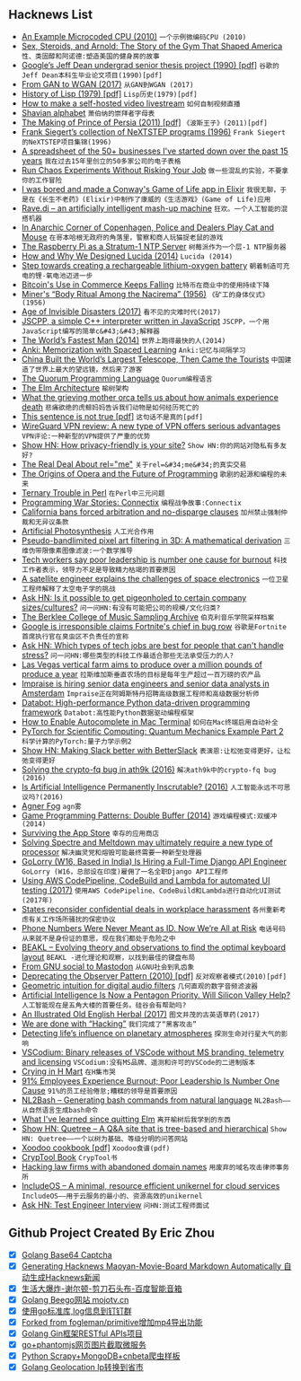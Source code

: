 ## Hacknews List


- [An Example Microcoded CPU (2010)](https://minnie.tuhs.org/CompArch/Tutes/week04.html)  `一个示例微编码CPU (2010)`
- [Sex, Steroids, and Arnold: The Story of the Gym That Shaped America](https://deadspin.com/sex-steroids-and-arnold-the-gym-that-shaped-america-1828228786)  `性、类固醇和阿诺德:塑造美国的健身房的故事`
- [Google’s Jeff Dean undergrad senior thesis project (1990) [pdf]](https://drive.google.com/file/d/1I1fs4sczbCaACzA9XwxR3DiuXVtqmejL/view)  `谷歌的Jeff Dean本科生毕业论文项目(1990)[pdf]`
- [From GAN to WGAN (2017)](https://lilianweng.github.io/lil-log/2017/08/20/from-GAN-to-WGAN.html)  `从GAN到WGAN (2017)`
- [History of Lisp (1979) [pdf]](http://jmc.stanford.edu/articles/lisp/lisp.pdf)  `Lisp历史(1979)[pdf]`
- [How to make a self-hosted video livestream](https://drewdevault.com/2018/08/26/Self-hosted-livestreaming.html)  `如何自制视频直播`
- [Shavian alphabet](https://en.wikipedia.org/wiki/Shavian_alphabet)  `萧伯纳的崇拜者字母表`
- [The Making of Prince of Persia (2011) [pdf]](http://www.jordanmechner.com/downloads/makpopsample.pdf)  `《波斯王子》(2011)[pdf]`
- [Frank Siegert’s collection of NeXTSTEP programs (1996)](https://www.wizards.de/~frank/franksprojects.html)  `Frank Siegert的NeXTSTEP项目集锦(1996)`
- [A spreadsheet of the 50&#43; businesses I&#39;ve started down over the past 15 years](https://twitter.com/Shpigford/status/1033032915175858176)  `我在过去15年里创立的50多家公司的电子表格`
- [Run Chaos Experiments Without Risking Your Job](https://blog.loadmill.com/run-chaos-experiments-without-risking-your-job-2c8a5f4b0bfc)  `做一些混乱的实验，不要拿你的工作冒险`
- [I was bored and made a Conway&#39;s Game of Life app in Elixir](https://game-of-life.isaacbfsanders.com/)  `我很无聊，于是在《长生不老药》(Elixir)中制作了康威的《生活游戏》(Game of Life)应用`
- [Rave.dj – an artificially intelligent mash-up machine](https://rave.dj)  `狂欢。一个人工智能的混搭机器`
- [In Anarchic Corner of Copenhagen, Police and Dealers Play Cat and Mouse](https://www.nytimes.com/2018/08/26/world/europe/christiania-freetown-copenhagen.html)  `在哥本哈根无政府的角落里，警察和商人玩猫捉老鼠的游戏`
- [The Raspberry Pi as a Stratum-1 NTP Server](https://www.satsignal.eu/ntp/Raspberry-Pi-NTP.html)  `树莓派作为一个层-1 NTP服务器`
- [How and Why We Designed Lucida (2014)](http://bigelowandholmes.typepad.com/bigelow-holmes/2014/10/how-and-why-we-designed-lucida.html)  `Lucida (2014)`
- [Step towards creating a rechargeable lithium-oxygen battery](https://differentimpulse.com/step-towards-creating-a-rechargeable-lithium-oxygen-battery/)  `朝着制造可充电的锂-氧电池迈进一步`
- [Bitcoin&#39;s Use in Commerce Keeps Falling](https://www.bloomberg.com/news/articles/2018-08-01/bitcoin-s-use-in-commerce-keeps-falling-even-as-volatility-eases)  `比特币在商业中的使用持续下降`
- [Miner&#39;s “Body Ritual Among the Nacirema” (1956)](https://msu.edu/~jdowell/miner.html?pagewanted=al)  `《矿工的身体仪式》(1956)`
- [Age of Invisible Disasters (2017)](https://blog.eutopian.io/the-age-of-invisible-disasters/)  `看不见的灾难时代(2017)`
- [JSCPP, a simple C&#43;&#43; interpreter written in JavaScript](https://github.com/felixhao28/JSCPP)  `JSCPP，一个用JavaScript编写的简单c&#43;&#43;解释器`
- [The World’s Fastest Man (2014)](http://comstocksmag.com/longreads/cover-worlds-fastest-man)  `世界上跑得最快的人(2014)`
- [Anki: Memorization with Spaced Learning](https://apps.ankiweb.net/)  `Anki:记忆与间隔学习`
- [China Built the World’s Largest Telescope, Then Came the Tourists](https://www.wired.com/story/china-fast-worlds-largest-telescope-tourists/)  `中国建造了世界上最大的望远镜，然后来了游客`
- [The Quorum Programming Language](https://quorumlanguage.com/)  `Quorum编程语言`
- [The Elm Architecture](https://guide.elm-lang.org/architecture/)  `榆树架构`
- [What the grieving mother orca tells us about how animals experience death](https://theconversation.com/what-the-grieving-mother-orca-tells-us-about-how-animals-experience-death-101230)  `悲痛欲绝的虎鲸妈妈告诉我们动物是如何经历死亡的`
- [This sentence is not true [pdf]](http://www.imm.dtu.dk/~tobo/essay.pdf)  `这句话不是真的[pdf]`
- [WireGuard VPN review: A new type of VPN offers serious advantages](https://arstechnica.com/gadgets/2018/08/wireguard-vpn-review-fast-connections-amaze-but-windows-support-needs-to-happen/)  `VPN评论:一种新型的VPN提供了严重的优势`
- [Show HN: How privacy-friendly is your site?](https://webbkoll.dataskydd.net/en/)  `Show HN:你的网站对隐私有多友好?`
- [The Real Deal About rel=&#34;me&#34;](https://wiki.zegnat.net/media/the-real-deal-about-rel-me.html)  `关于rel=&#34;me&#34;的真实交易`
- [The Origins of Opera and the Future of Programming](https://the-composition.com/the-origins-of-opera-and-the-future-of-programming-bcdaf8fbe960)  `歌剧的起源和编程的未来`
- [Ternary Trouble in Perl](https://hackernoon.com/ternary-trouble-in-perl-fc138b345843)  `在Perl中三元问题`
- [Programming War Stories: Connectix](https://aarongiles.com/programming/war-connectix/)  `编程战争故事:Connectix`
- [California bans forced arbitration and no-disparge clauses](https://leginfo.legislature.ca.gov/faces/billTextClient.xhtml?bill_id=201720180AB3080)  `加州禁止强制仲裁和无异议条款`
- [Artificial Photosynthesis](https://en.wikipedia.org/wiki/Artificial_photosynthesis)  `人工光合作用`
- [Pseudo-bandlimited pixel art filtering in 3D: A mathematical derivation](http://themaister.net/blog/2018/08/25/pseudo-bandlimited-pixel-art-filtering-in-3d-a-mathematical-derivation/)  `三维伪带限像素图像滤波:一个数学推导`
- [Tech workers say poor leadership is number one cause for burnout](http://blog.teamblind.com/index.php/2018/08/20/tech-workers-say-poor-leadership-is-number-one-cause-for-burnout/)  `科技工作者表示，领导力不足是导致精力枯竭的首要原因`
- [A satellite engineer explains the challenges of space electronics](http://blog.snapeda.com/2018/08/16/engineer-spotlight-brady-salz-from-astranis/)  `一位卫星工程师解释了太空电子学的挑战`
- [Ask HN: Is it possible to get pigeonholed to certain company sizes/cultures?](item?id=17848477)  `问一问HN:有没有可能把公司的规模/文化归类?`
- [The Berklee College of Music Sampling Archive](http://wiki.laptop.org/go/Sound_samples)  `伯克利音乐学院采样档案`
- [Google is irresponsible claims Fortnite&#39;s chief in bug row](https://www.bbc.co.uk/news/technology-45320672)  `谷歌是Fortnite首席执行官在臭虫区不负责任的宣称`
- [Ask HN: Which types of tech jobs are best for people that can&#39;t handle stress?](item?id=17847668)  `问一问HN:哪些类型的科技工作最适合那些无法承受压力的人?`
- [Las Vegas vertical farm aims to produce over a million pounds of produce a year](https://www.businessinsider.com/las-vegas-vertical-farm-bringing-opportunity-to-the-strip-2018-8?r=US&amp;IR=T&amp;utm_source=reddit.com)  `拉斯维加斯垂直农场的目标是每年生产超过一百万磅的农产品`
- [Impraise is hiring senior data engineers and senior data analysts in Amsterdam](http://jobs.impraise.com/)  `Impraise正在阿姆斯特丹招聘高级数据工程师和高级数据分析师`
- [Databot: High-performance Python data-driven programming framework](https://github.com/kkyon/databot)  `Databot:高性能Python数据驱动编程框架`
- [How to Enable Autocomplete in Mac Terminal](https://timleland.com/how-to-enable-autocomplete-in-mac-terminal/)  `如何在Mac终端启用自动补全`
- [PyTorch for Scientific Computing: Quantum Mechanics Example Part 2](https://www.pugetsystems.com/labs/hpc/PyTorch-for-Scientific-Computing---Quantum-Mechanics-Example-Part-2-Program-Before-Code-Optimizations-1222/)  `科学计算的PyTorch:量子力学示例2`
- [Show HN: Making Slack better with BetterSlack](https://g3rv4.com/2018/08/betterslack)  `表演恩:让松弛变得更好，让松弛变得更好`
- [Solving the crypto-fq bug in ath9k (2016)](http://blog.cerowrt.org/post/crypto_fq_bug/)  `解决ath9k中的crypto-fq bug (2016)`
- [Is Artificial Intelligence Permanently Inscrutable? (2016)](http://nautil.us/issue/40/learning/is-artificial-intelligence-permanently-inscrutable)  `人工智能永远不可思议吗?(2016)`
- [Agner Fog](https://www.agner.org/)  `agn雾`
- [Game Programming Patterns: Double Buffer (2014)](http://gameprogrammingpatterns.com/double-buffer.html)  `游戏编程模式:双缓冲(2014)`
- [Surviving the App Store](https://github.com/amirrajan/survivingtheappstore)  `幸存的应用商店`
- [Solving Spectre and Meltdown may ultimately require a new type of processor](https://www.pcworld.com/article/3299477/components-processors/solving-spectre-and-meltdown-may-ultimately-require-an-entirely-new-type-of-processor.html)  `解决幽灵党和熔毁可能最终需要一种新型处理器`
- [GoLorry (W16, Based in India) Is Hiring a Full-Time Django API Engineer](item?id=17849397)  `GoLorry (W16，总部设在印度)雇佣了一名全职Django API工程师`
- [Using AWS CodePipeline, CodeBuild and Lambda for automated UI testing (2017)](https://aws.amazon.com/blogs/devops/using-aws-codepipeline-aws-codebuild-and-aws-lambda-for-serverless-automated-ui-testing/)  `使用AWS CodePipeline、CodeBuild和Lambda进行自动化UI测试(2017年)`
- [States reconsider confidential deals in workplace harassment](https://www.nytimes.com/aponline/2018/08/26/us/ap-us-sexual-misconduct-confidential-agreements.html)  `各州重新考虑有关工作场所骚扰的保密协议`
- [Phone Numbers Were Never Meant as ID. Now We’re All at Risk](https://www.wired.com/story/phone-numbers-indentification-authentication/)  `电话号码从来就不是身份证的意思，现在我们都处于危险之中`
- [BEAKL – Evolving theory and observations to find the optimal keyboard layout](https://deskthority.net/wiki/BEAKL)  `BEAKL -进化理论和观察，以找到最佳的键盘布局`
- [From GNU social to Mastodon](https://thomask.sdf.org/blog/2018/08/19/from-gnu-social-to-mastodon.html)  `从GNU社会到乳齿象`
- [Deprecating the Observer Pattern (2010) [pdf]](https://infoscience.epfl.ch/record/148043/files/DeprecatingObserversTR2010.pdf)  `反对观察者模式(2010)[pdf]`
- [Geometric intuition for digital audio filters](https://karlhiner.com/jupyter_notebooks/intro_to_digital_filters)  `几何直观的数字音频滤波器`
- [Artificial Intelligence Is Now a Pentagon Priority. Will Silicon Valley Help?](https://www.nytimes.com/2018/08/26/technology/pentagon-artificial-intelligence.html)  `人工智能现在是五角大楼的首要任务。硅谷会有帮助吗?`
- [An Illustrated Old English Herbal (2017)](http://blogs.bl.uk/digitisedmanuscripts/2017/04/an-illustrated-old-english-herbal.html)  `图文并茂的古英语草药(2017)`
- [We are done with “Hacking”](https://cacm.acm.org/magazines/2018/7/229044-we-are-done-with-hacking/fulltext)  `我们完成了“黑客攻击”`
- [Detecting life’s influence on planetary atmospheres](https://differentimpulse.com/detecting-lifes-influence-on-planetary-atmospheres/)  `探测生命对行星大气的影响`
- [VSCodium: Binary releases of VSCode without MS branding, telemetry and licensing](https://github.com/VSCodium/vscodium)  `VSCodium:没有MS品牌、遥测和许可的VSCode的二进制版本`
- [Crying in H Mart](https://www.newyorker.com/culture/culture-desk/crying-in-h-mart)  `在H集市哭`
- [91% Employees Experience Burnout; Poor Leadership Is Number One Cause](https://www.nextbigwhat.com/poor-leadership-burnout-297/)  `91%的员工经验倦怠;糟糕的领导是首要原因`
- [NL2Bash – Generating bash commands from natural language](https://github.com/TellinaTool/nl2bash)  `NL2Bash——从自然语言生成bash命令`
- [What I&#39;ve learned since quitting Elm](https://qiita.com/kimagure/items/93a42d67a8833f99fe2e)  `离开榆树后我学到的东西`
- [Show HN: Quetree – A Q&amp;A site that is tree-based and hierarchical](https://www.quetree.com)  `Show HN: Quetree——一个以树为基础、等级分明的问答网站`
- [Xoodoo cookbook [pdf]](https://eprint.iacr.org/2018/767.pdf)  `Xoodoo食谱(pdf)`
- [CrypTool Book](https://www.cryptool.org/en/ctp-documentation/ctbook)  `CrypTool书`
- [Hacking law firms with abandoned domain names](https://medium.com/@gszathmari/hacking-law-firms-abandoned-domain-name-attack-560979e0b774)  `用废弃的域名攻击律师事务所`
- [IncludeOS – A minimal, resource efficient unikernel for cloud services](http://www.includeos.org/)  `IncludeOS——用于云服务的最小的、资源高效的unikernel`
- [Ask HN: Test Engineer Interview](item?id=17850955)  `问HN:测试工程师面试`

## Github Project Created By Eric Zhou

- [x] [Golang Base64 Captcha](https://github.com/mojocn/base64Captcha)
- [x] [Generating Hacknews Maoyan-Movie-Board Markdown Automatically 自动生成Hacknews新闻](https://github.com/dejavuzhou/md-genie)
- [x] [生活大爆炸-谢尔顿-剪刀石头布-百度智能音箱](https://github.com/mojocn/dueros-bang-game)
- [x] [Golang Beego网站 mojotv.cn](https://github.com/mojocn/www.mojotv.cn)
- [x] [使用go标准库,log信息到钉钉群](https://github.com/mojocn/dooger)
- [x] [Forked from fogleman/primitive增加mp4导出功能](https://github.com/mojocn/primitive)
- [x] [Golang Gin框架RESTful APIs项目](https://github.com/JJJJJJJerk/ezier-golang-web-api-framework)
- [x] [go+phantomjs网页图片截取微服务](https://github.com/mojocn/screen_shot)
- [x] [Python Scrapy+MongoDB+cnbeta爬虫样板](https://github.com/mojocn/scrapy_mongodb_boilerplate_cnbeta)
- [x] [Golang Geolocation Ip转换到省市](https://github.com/mojocn/ip2location)